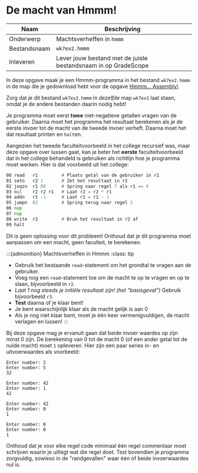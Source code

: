 # De macht van Hmmm!

| Naam         | Beschrijving                                                   |
|--------------|----------------------------------------------------------------|
| Onderwerp    | Machtsverheffen in `hmmm`                                      |
| Bestandsnaam | `wk7ex2.hmmm`                                                  |
| Inleveren    | Lever jouw bestand met de juiste bestandsnaam in op GradeScope |

In deze opgave maak je een Hmmm-programma in het bestand `wk7ex2.hmmm` in de map die je gedownload hebt voor de opgave [Hmmm... Assembly!](hmmm_assembly).

Zorg dat je dit bestand `wk7ex2.hmmm` in *dezelfde* map `wk7ex1` laat staan, omdat je de andere bestanden daarin nodig hebt!

Je programma moet eerst **twee** niet-negatieve getallen vragen van de gebruiker. Daarna moet het programma het resultaat berekenen als je de eerste invoer tot de macht van de tweede invoer verheft. Daarna moet het dat resultaat printen en `halt`en.

Aangezien het tweede faculteitvoorbeeld in het college recursief was, maar deze opgave over lussen gaat, kan je beter het **eerste** faculteitvoorbeeld dat in het college behandeld is gebruiken als richtlijn hoe je programma moet werken. Hier is dat voorbeeld uit het college:

```asm
00 read   r1         # Plaats getal van de gebruiker in r1
01 setn   r2 1       # Zet het resultaat in r2
02 jeqzn  r1 08      # Spring naar regel 7 als r1 == 0
03 mul    r2 r2 r1   # Laat r2 = r2 * r1
04 addn   r1 -1      # Laat r1 = r1 - 1
05 jumpn  02         # Spring terug naar regel 2
06 nop
07 nop
08 write  r2         # Druk het resultaat in r2 af
09 halt
```

Dit is geen oplossing voor dit probleem! Onthoud dat je dit programma moet aanpassen om een macht, geen faculteit, te berekenen.

:::{admonition} Machtsverheffen in Hmmm
:class: tip

* Gebruik het bestaande `read`-statement om het grondtal te vragen aan de gebruiker.
* Voeg nog een `read`-statement toe om de macht te op te vragen en op te slaan, bijvoorbeeld in `r2`.
* *Laat 1 nog steeds je initiële resultaat zijn! (het "basisgeval")* Gebruik bijvoorbeeld `r3`.
* **Test** daarna of je klaar bent!
* Je bent waarschijnlijk klaar als de macht gelijk is aan 0
* Als je nog niet klaar bent, moet je één keer vermenigvuldigen, de macht verlagen en lussen!
:::

Bij deze opgave mag je ervanuit gaan dat beide invoer waardes op zijn minst 0 zijn. De berekening van 0 tot de macht 0 (of een ander getal tot de nulde macht) moet `1` opleveren. Hier zijn een paar series in- en uitvoerwaardes als voorbeeld:

```console
Enter number: 2
Enter number: 5
32

Enter number: 42
Enter number: 1
42

Enter number: 42
Enter number: 0
1

Enter number: 0
Enter number: 0
1
```

Onthoud dat je voor elke regel code minimaal één regel commentaar moet schrijven waarin je uitlegt wat die regel doet. Test bovendien je programma zorgvuldig, sowieso in de "randgevallen" waar één of beide invoerwaardes nul is.
